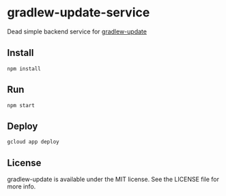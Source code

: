 # gradlew-update-service
Dead simple backend service for [gradlew-update](https://github.com/Jawnnypoo/gradlew-update)

## Install
```
npm install
```

## Run
```
npm start
```

## Deploy
```
gcloud app deploy
```

## License

gradlew-update is available under the MIT license. See the LICENSE file for more info.